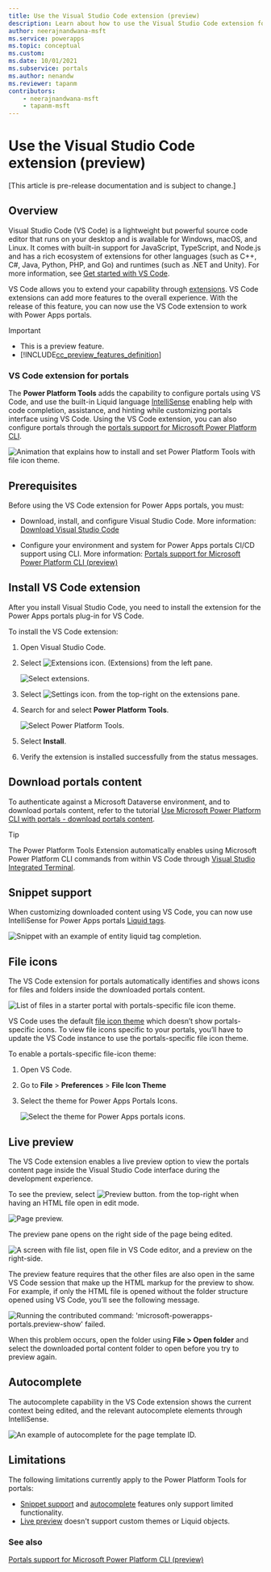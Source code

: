 ```yaml
---
title: Use the Visual Studio Code extension (preview)
description: Learn about how to use the Visual Studio Code extension for portals and integrate with Microsoft Power Platform CLI for CI/CD.
author: neerajnandwana-msft
ms.service: powerapps
ms.topic: conceptual
ms.custom: 
ms.date: 10/01/2021
ms.subservice: portals
ms.author: nenandw
ms.reviewer: tapanm
contributors:
    - neerajnandwana-msft
    - tapanm-msft
---
```


# Use the Visual Studio Code extension (preview)

[This article is pre-release documentation and is subject to change.]

## Overview

Visual Studio Code (VS Code) is a lightweight but powerful source code editor that runs on your desktop and is available for Windows, macOS, and Linux. It
comes with built-in support for JavaScript, TypeScript, and Node.js and has a
rich ecosystem of extensions for other languages (such as C++, C\#, Java,
Python, PHP, and Go) and runtimes (such as .NET and Unity). For more information, see [Get
started with VS Code](https://code.visualstudio.com/docs/getstarted/introvideos).

VS Code allows you to extend your capability through
[extensions](https://code.visualstudio.com/docs/introvideos/extend). VS Code
extensions can add more features to the overall experience. With the release of
this feature, you can now use the VS Code extension to work with Power Apps
portals.

> [!IMPORTANT]
> - This is a preview feature.
> - [!INCLUDE[cc_preview_features_definition](../../includes/cc-preview-features-definition.md)]

### VS Code extension for portals

The **Power Platform Tools** adds the capability to configure portals using
VS Code, and use the built-in Liquid language
[IntelliSense](https://code.visualstudio.com/docs/editor/intellisense) enabling
help with code completion, assistance, and hinting while customizing portals
interface using VS Code. Using the VS Code extension, you can also configure portals through the [portals
support for Microsoft Power Platform CLI](power-apps-cli.md).

![Animation that explains how to install and set Power Platform Tools with file icon theme.](media/vs-code-extension/install-set-icon-theme.gif "Animation that explains how to install and set Power Platform Tools with file icon theme")

## Prerequisites

Before using the VS Code extension for Power Apps portals, you must:

-   Download, install, and configure Visual Studio Code. More information:
    [Download Visual Studio Code](https://code.visualstudio.com/Download)

-   Configure your environment and system for Power Apps portals CI/CD support
    using CLI. More information: [Portals support for Microsoft Power Platform CLI (preview)](power-apps-cli.md)

## Install VS Code extension

After you install Visual Studio Code, you need to install the extension for the
Power Apps portals plug-in for VS Code. 

To install the VS Code extension:

1.  Open Visual Studio Code.

2.  Select ![Extensions icon.](media/vs-code-extension/extensions-symbol.png "Extensions icon") (Extensions) from the left pane.

    ![Select extensions.](media/vs-code-extension/extensions.png "Select extensions")

3.  Select ![Settings icon.](media/vs-code-extension/settings-symbol.png "Settings icon") from the top-right on the extensions pane.

4.  Search for and select **Power Platform Tools**.

    ![Select Power Platform Tools.](media/vs-code-extension/vs-code-extension.png "Select Power Platform Tools")

5.  Select **Install**.

6.  Verify the extension is installed successfully from the status messages.

## Download portals content

To authenticate against a Microsoft Dataverse environment, and to download
portals content, refer to the tutorial [Use Microsoft Power Platform CLI with portals - download portals content](power-apps-cli-tutorial.md#step-3-download-portals-content).

> [!TIP]
> The Power Platform Tools Extension automatically enables using Microsoft Power Platform CLI commands from within VS Code through [Visual Studio Integrated Terminal](https://code.visualstudio.com/docs/editor/integrated-terminal).

## Snippet support

When customizing downloaded content using VS Code, you can now use IntelliSense
for Power Apps portals
[Liquid tags](liquid/liquid-tags.md).

![Snippet with an example of entity liquid tag completion.](media/vs-code-extension/liquid-tag-completion.png "Snippet with an example of entity Liquid tag completio")

## File icons

The VS Code extension for portals automatically identifies and shows icons for
files and folders inside the downloaded portals content.

![List of files in a starter portal with portals-specific file icon theme.](media/vs-code-extension/file-icons.png "List of files in a starter portal with portals-specific file icon theme")

VS Code uses the default [file icon
theme](https://code.visualstudio.com/docs/getstarted/themes#_file-icon-themes)
which doesn’t show portals-specific icons. To view file icons specific
to your portals, you’ll have to update the VS Code instance to use the
portals-specific file icon theme.

To enable a portals-specific file-icon theme:

1.  Open VS Code.

2.  Go to **File** > **Preferences** > **File Icon Theme**

3.  Select the theme for Power Apps Portals Icons.

    ![Select the theme for Power Apps portals icons.](media/vs-code-extension/select-theme-icons.png "Select the theme for Power Apps Portals Icons")

## Live preview

The VS Code extension enables a live preview option to view the portals content page
inside the Visual Studio Code interface during the development
experience.

To see the preview, select ![Preview button.](media/vs-code-extension/preview-symbol.png "Preview button") from the top-right when having an HTML file open in edit mode.

![Page preview.](media/vs-code-extension/page-preview.png "Page preview")

The preview pane opens on the right side of the page being edited.

![A screen with file list, open file in VS Code editor, and a preview on the right-side.](media/vs-code-extension/preview-studio.png "A screen with file list, open file in VS Code editor, and a preview on the right-side")

The preview feature requires that the other files are also open in the same VS Code
session that make up the HTML markup for the preview to show. For example, if
only the HTML file is opened without the folder structure opened using VS Code,
you’ll see the following message.

![Running the contributed command: 'microsoft-powerapps-portals.preview-show' failed.](media/vs-code-extension/preview-failed.png "Error - Running the contributed command: 'microsoft-powerapps-portals.preview-show' failed")

When this problem occurs, open the folder using **File > Open folder** and
select the downloaded portal content folder to open before you try to preview
again.

## Autocomplete

The autocomplete capability in the VS Code extension shows the current context
being edited, and the relevant autocomplete elements through IntelliSense.

![An example of autocomplete for the page template ID.](media/vs-code-extension/auto-complete.png "An example of autocomplete for the page template ID")

## Limitations

The following limitations currently apply to the Power Platform Tools for portals:

- [Snippet support](#snippet-support) and [autocomplete](#autocomplete) features only support limited functionality.
- [Live preview](#live-preview) doesn't support custom themes or Liquid objects.

### See also

[Portals support for Microsoft Power Platform CLI (preview)](power-apps-cli.md)
